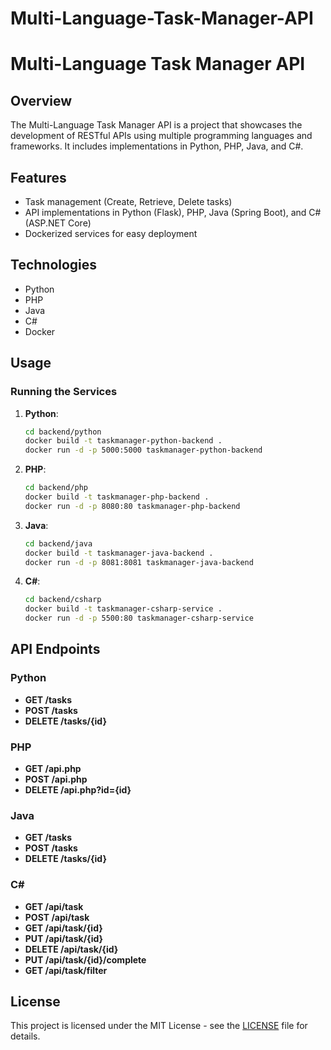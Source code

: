 # Multi-Language-Task-Manager-API
# Multi-Language Task Manager API

## Overview

The Multi-Language Task Manager API is a project that showcases the development of RESTful APIs using multiple programming languages and frameworks. It includes implementations in Python, PHP, Java, and C#.

## Features

- Task management (Create, Retrieve, Delete tasks)
- API implementations in Python (Flask), PHP, Java (Spring Boot), and C# (ASP.NET Core)
- Dockerized services for easy deployment

## Technologies

- Python
- PHP
- Java
- C#
- Docker

## Usage

### Running the Services

1. **Python**:
    ```sh
    cd backend/python
    docker build -t taskmanager-python-backend .
    docker run -d -p 5000:5000 taskmanager-python-backend
    ```

2. **PHP**:
    ```sh
    cd backend/php
    docker build -t taskmanager-php-backend .
    docker run -d -p 8080:80 taskmanager-php-backend
    ```

3. **Java**:
    ```sh
    cd backend/java
    docker build -t taskmanager-java-backend .
    docker run -d -p 8081:8081 taskmanager-java-backend
    ```

4. **C#**:
    ```sh
    cd backend/csharp
    docker build -t taskmanager-csharp-service .
    docker run -d -p 5500:80 taskmanager-csharp-service
    ```

## API Endpoints

### Python
- **GET /tasks**
- **POST /tasks**
- **DELETE /tasks/{id}**

### PHP
- **GET /api.php**
- **POST /api.php**
- **DELETE /api.php?id={id}**

### Java
- **GET /tasks**
- **POST /tasks**
- **DELETE /tasks/{id}**

### C#
- **GET /api/task**
- **POST /api/task**
- **GET /api/task/{id}**
- **PUT /api/task/{id}**
- **DELETE /api/task/{id}**
- **PUT /api/task/{id}/complete**
- **GET /api/task/filter**

## License

This project is licensed under the MIT License - see the [LICENSE](LICENSE) file for details.
